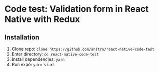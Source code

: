 # Code test: Validation form in React Native with Redux

## Installation
 1. Clone repo: `clone https://github.com/ahstro/react-native-code-test`
 2. Enter directory: `cd react-native-code-test`
 3. Install dependencies: `yarn`
 4. Run expo: `yarn start`
